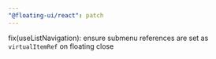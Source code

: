 ```yaml
---
"@floating-ui/react": patch
---
```


fix(useListNavigation): ensure submenu references are set as `virtualItemRef` on floating close

